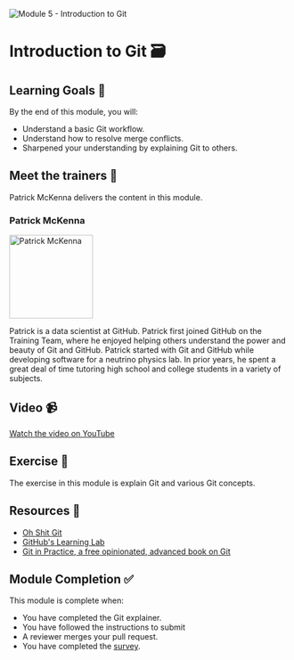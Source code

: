 ![Module 5 - Introduction to Git](https://user-images.githubusercontent.com/1790822/44394793-fc50cd80-a52f-11e8-83ae-8df071d56b4b.png)

# Introduction to Git 🗃

## Learning Goals 🥅
By the end of this module, you will:
-   Understand a basic Git workflow.
-   Understand how to resolve merge conflicts.
-   Sharpened your understanding by explaining Git to others.

## Meet the trainers 🍎

Patrick McKenna delivers the content in this module.

### Patrick McKenna

<img src="https://github.com/patrickmckenna.png" href="https://github.com/patrickmckenna" title="Patrick McKenna" width="150"></img>

Patrick is a data scientist at GitHub. Patrick first joined GitHub on the Training Team, where he enjoyed helping others understand the power and beauty of Git and GitHub.
Patrick started with Git and GitHub while developing software for a neutrino physics lab. In prior years, he spent a great deal of time tutoring high school and college students in a variety of subjects. 

## Video 📹

[Watch the video on YouTube](https://www.youtube.com/watch?v=Gsep73H3KZM&list=PLIRjfNq867bcqbF_DVi7iTDnc8JoWNPVT&index=5)


## Exercise 📝

The exercise in this module is explain Git and various Git concepts. 

## Resources 📖

-   [Oh Shit Git](https://ohshitgit.com)
-   [GitHub's Learning Lab](lab.github.com)
-   [Git in Practice, a free opinionated, advanced book on Git](https://github.com/GitInPractice/GitInPractice)

## Module Completion ✅

This module is complete when:
-   You have completed the Git explainer.
-   You have followed the instructions to submit
-   A reviewer merges your pull request.
-   You have completed the [survey](https://goo.gl/forms/4TgngMoXDDHLL2qE3).

